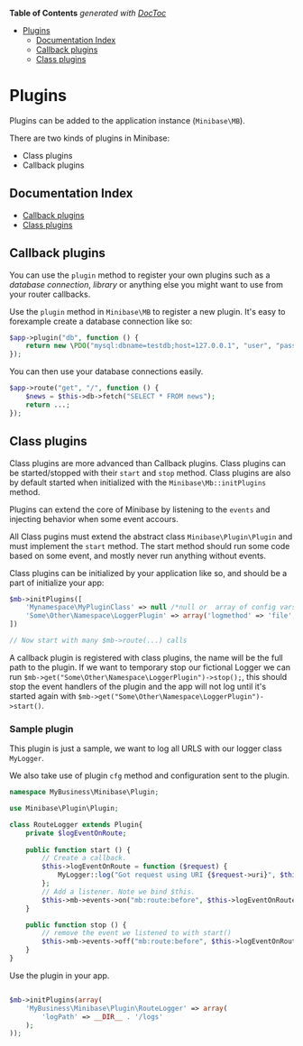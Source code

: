 **Table of Contents**  *generated with [DocToc](http://doctoc.herokuapp.com/)*

- [Plugins](#plugins)
	- [Documentation Index](#documentation-index)
	- [Callback plugins](#callback-plugins)
	- [Class plugins](#class-plugins)

# Plugins

Plugins can be added to the application instance (`Minibase\MB`). 

There are two kinds of plugins in Minibase:

- Class plugins
- Callback plugins



## Documentation Index

* [Callback plugins](#callback-plugins)
* [Class plugins](#class-plugins)



## Callback plugins

You can use the `plugin` method to register your own plugins such as a *database connection*, *library* or anything else you might want to use from your router callbacks.

Use the `plugin` method in `Minibase\MB` to register a new plugin. It's easy to forexample create a database connection like so:


```php
$app->plugin("db", function () {
	return new \PDO("mysql:dbname=testdb;host=127.0.0.1", "user", "password");
});
```

You can then use your database connections easily. 


```php
$app->route("get", "/", function () {
	$news = $this->db->fetch("SELECT * FROM news");
	return ...;
});
```

## Class plugins

Class plugins are more advanced than Callback plugins. Class plugins can be started/stopped with their `start` and `stop` method. Class plugins are also by default started when initialized with the `Minibase\Mb::initPlugins` method.

Plugins can extend the core of Minibase by listening to the `events` and injecting behavior when some event accours.

All Class pugins must extend the abstract class `Minibase\Plugin\Plugin` and must implement the `start` method. The start method should run some code based on some event, and mostly never run anything without events. 


Class plugins can be initialized by your application like so, and should be a part of initialize your app:

```php
$mb->initPlugins([
	'Mynamespace\MyPluginClass' => null /*null or  array of config vars for this plugin */,
	'Some\Other\Namespace\LoggerPlugin' => array('logmethod' => 'file', 'dir' => __DIR__ . '/logs'),
])

// Now start with many $mb->route(...) calls 
```

A callback plugin is registered with class plugins, the name will be the full path to the plugin. If we want to temporary stop our fictional Logger we can run `$mb->get("Some\Other\Namespace\LoggerPlugin")->stop();`, this should stop the event handlers of the plugin and the app will not log until it's started again with `$mb->get("Some\Other\Namespace\LoggerPlugin")->start()`.



### Sample plugin

This plugin is just a sample, we want to log all URLS with our logger class `MyLogger`.

We also take use of plugin `cfg` method and configuration sent to the plugin.

```php
namespace MyBusiness\Minibase\Plugin;

use Minibase\Plugin\Plugin;

class RouteLogger extends Plugin{
	private $logEventOnRoute;
	
	public function start () {
		// Create a callback.
		$this->logEventOnRoute = function ($request) {
			MyLogger::log("Got request using URI {$request->uri}", $this->cfg('logPath'));
		};
		// Add a listener. Note we bind $this.
		$this->mb->events->on("mb:route:before", $this->logEventOnRoute, $this);
	}

	public function stop () {
		// remove the event we listened to with start()
		$this->mb->events->off("mb:route:before", $this->logEventOnRoute);
	}
}
```

Use the plugin in your app.

```php

$mb->initPlugins(array(
	'MyBusiness\Minibase\Plugin\RouteLogger' => array(
		'logPath' => __DIR__ . '/logs'
	);
));

```
